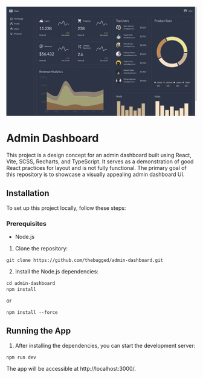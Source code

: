 
![dashboard](dashboard.gif)

## 
# Admin Dashboard
This project is a design concept for an admin dashboard built using React, Vite, SCSS, Recharts, and TypeScript. It serves as a demonstration of good React practices for layout and is not fully functional. The primary goal of this repository is to showcase a visually appealing admin dashboard UI.


## Installation

To set up this project locally, follow these steps:

### Prerequisites
- Node.js

1. Clone the repository:
```shell
git clone https://github.com/thebugged/admin-dashboard.git
```

2. Install the Node.js dependencies:
```shell
cd admin-dashboard
npm install
```
or 
```shell
npm install --force
```

## Running the App

1. After installing the dependencies, you can start the development server:
```shell
npm run dev
```

The app will be accessible at http://localhost:3000/.
